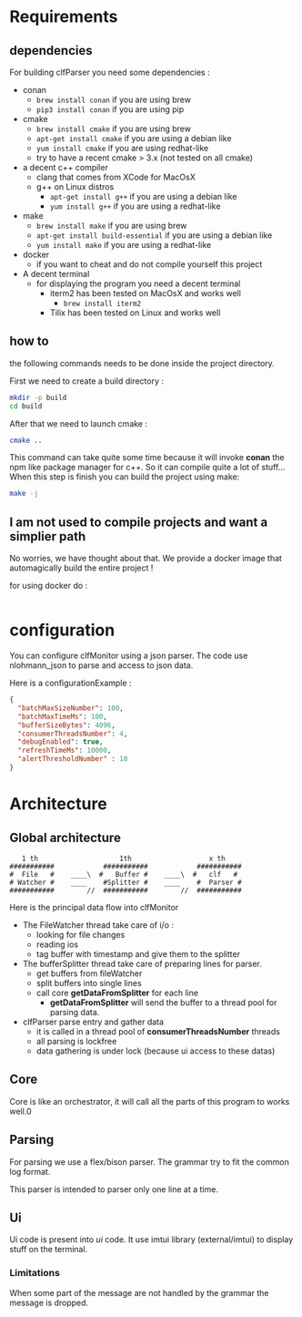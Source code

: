 # Requirements

## dependencies

For building clfParser you need some dependencies :
* conan
    * ```brew install conan``` if you are using brew
    * ```pip3 install conan``` if you are using pip
* cmake
    * ```brew install cmake``` if you are using brew
    * ```apt-get install cmake``` if you are using a debian like
    * ```yum install cmake``` if you are using redhat-like
    * try to have a recent cmake > 3.x (not tested on all cmake)
* a decent c++ compiler
    * clang that comes from XCode for MacOsX
    * g++ on Linux distros
        * ```apt-get install g++``` if you are using a debian like
        * ```yum install g++``` if you are using a redhat-like
* make
    * ```brew install make``` if you are using brew
    * ```apt-get install build-essential``` if you are using a debian like
    * ```yum install make``` if you are using a redhat-like
* docker
    * if you want to cheat and do not compile yourself this project
* A decent terminal
    * for displaying the program you need a decent terminal
        * iterm2 has been tested on MacOsX and works well
            * ```brew install iterm2```
        * Tilix has been tested on Linux and works well

## how to

the following commands needs to be done inside the project directory.

First we need to create a build directory :
```bash
mkdir -p build
cd build
```

After that we need to launch cmake :
```bash
cmake ..
```

This command can take quite some time because it will invoke **conan** the
npm like package manager for c++. So it can compile quite a lot of stuff...
When this step is finish you can build the project using make:
```bash
make -j
```

## I am not used to compile projects and want a simplier path

No worries, we have thought about that. We provide a docker image that
automagically build the entire project !

for using docker do :

```bash

```

# configuration

You can configure clfMonitor using a json parser. 
The code use nlohmann_json to parse and access to json data.

Here is a configurationExample : 

```json
{
  "batchMaxSizeNumber": 100,
  "batchMaxTimeMs": 100,
  "bufferSizeBytes": 4096,
  "consumerThreadsNumber": 4,
  "debugEnabled": true,
  "refreshTimeMs": 10000,
  "alertThresholdNumber" : 10
}
```

# Architecture

## Global architecture

```
   1 th                    1th                   x th
###########            ###########            ###########
#  File   #    ____\  #   Buffer #    ____\  #   clf   #
# Watcher #    ____    #Splitter #    ____    #  Parser #
###########        //  ###########        //  ###########
```

Here is the principal data flow into clfMonitor
* The FileWatcher thread take care of i/o :
    * looking for file changes
    * reading ios
    * tag buffer with timestamp and give them to the splitter
* The bufferSplitter thread take care of preparing lines for parser.
    * get buffers from fileWatcher
    * split buffers into single lines
    * call core **getDataFromSplitter** for each line
        * **getDataFromSplitter** will send the buffer to a thread pool for parsing data.
* clfParser parse entry and gather data
    * it is called in a thread pool of **consumerThreadsNumber** threads
    * all parsing is lockfree
    * data gathering is under lock (because ui access to these datas)

## Core
Core is like an orchestrator, it will call all the parts of this program to works well.0

## Parsing

For parsing we use a flex/bison parser. The grammar try to fit the common log format.

This parser is intended to parser only one line at a time.

## Ui

Ui code is present into *ui* code. It use imtui library (external/imtui) to display
stuff on the terminal.

### Limitations

When some part of the message are not handled by the grammar the message is dropped.
